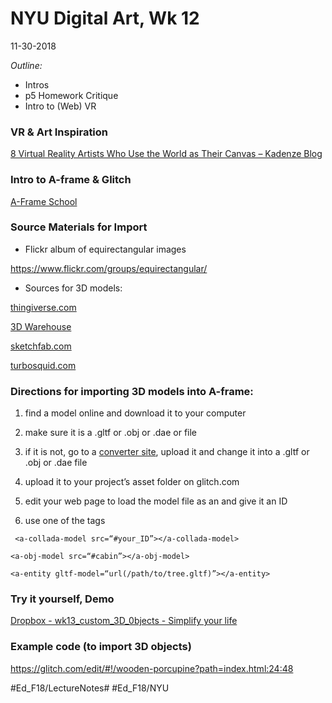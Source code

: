 # NYU Digital Art, Wk 12
11-30-2018

_Outline:_
* Intros
* p5 Homework Critique
* Intro to (Web) VR


### VR & Art Inspiration
[8 Virtual Reality Artists Who Use the World as Their Canvas – Kadenze Blog](https://blog.kadenze.com/creative-technology/8-virtual-reality-artists-who-use-the-world-as-their-canvas/?utm_source=kadenze&utm_medium=email&utm_campaign=weekly_blog_email)

### Intro to A-frame & Glitch
[A-Frame School](https://aframe.io/aframe-school/#/)



### Source Materials for Import

* Flickr album of equirectangular images

https://www.flickr.com/groups/equirectangular/

* Sources for 3D models:

[thingiverse.com](thingiverse.com)

[3D Warehouse](https://3dwarehouse.sketchup.com/)

[sketchfab.com](sketchfab.com)

[turbosquid.com](turbosquid.com)


### Directions for importing 3D models into A-frame:

1) find a model online and download it to your computer

2) make sure it is a .gltf or .obj or .dae or file

3) if it is not, go to a [converter site](http://www.greentoken.de/onlineconv/), upload it and change it into a .gltf or .obj or .dae file

4) upload it to your project’s asset folder on glitch.com

5) edit your web page to load the model file as an <a-asset> and give it an ID

6) use one of the tags

```
 <a-collada-model src=“#your_ID”></a-collada-model> 

<a-obj-model src=“#cabin”></a-obj-model> 

<a-entity gltf-model=“url(/path/to/tree.gltf)”></a-entity>
```


### Try it yourself, Demo
[Dropbox - wk13_custom_3D_0bjects - Simplify your life](https://www.dropbox.com/sh/ulbxr01wym1a19v/AACo8ZGBktd6eRqBo_zeHSPaa?dl=0)

### Example code (to import 3D objects)
https://glitch.com/edit/#!/wooden-porcupine?path=index.html:24:48

#Ed_F18/LectureNotes# #Ed_F18/NYU
